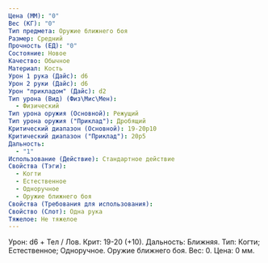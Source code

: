 ```yaml
---
Цена (ММ): "0"
Вес (КГ): "0"
Тип предмета: Оружие ближнего боя
Размер: Средний
Прочность (ЕД): "0"
Состояние: Новое
Качество: Обычное
Материал: Кость
Урон 1 рука (Дайс): d6
Урон 2 руки (Дайс): d6
Урон "прикладом" (Дайс): d2
Тип урона (Вид) (Физ\Мис\Мен):
  - Физический
Тип урона оружия (Основной): Режущий
Тип урона оружия ("Приклад"): Дробящий
Критический диапазон (Основной): 19-20р10
Критический диапазон ("Приклад"): 20р5
Дальность:
  - "1"
Использование (Действие): Стандартное действие
Свойства (Тэги):
  - Когти
  - Естественное
  - Одноручное
  - Оружие ближнего боя
Свойства (Требования для использования): 
Свойство (Слот): Одна рука
Тяжелое: Не тяжелое
---
```

Урон: d6 + Тел / Лов. Крит: 19-20 (+10). Дальность: Ближняя. Тип: Когти; Естественное; Одноручное. Оружие ближнего боя. Вес: 0. Цена: 0 мм. 